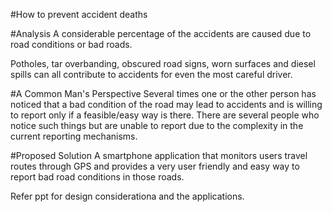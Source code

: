 #How to prevent accident deaths

#Analysis
A considerable percentage of the accidents are caused due to road conditions or bad roads.

Potholes, tar overbanding, obscured road signs, worn surfaces and diesel spills can all contribute to accidents for even the most careful driver.

#A Common Man's Perspective
Several times one or the other person has noticed that a bad condition of the road may lead to accidents and is willing to report only if a feasible/easy way is there.
There are several people who notice such things but are unable to report due to the complexity in the current reporting mechanisms.

#Proposed Solution
A smartphone application that monitors users travel routes through GPS and provides a very user friendly and easy way to report bad road conditions in those roads.

Refer ppt for design considerationa and the applications.
